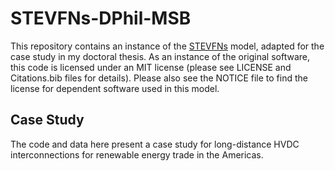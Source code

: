 # STEVFNs-DPhil-MSB
This repository contains an instance of the [STEVFNs](https://github.com/OmNomNomzzz/STEVFNs) model, adapted for the case study in my doctoral thesis.
As an instance of the original software, this code is licensed under an MIT license (please see LICENSE and Citations.bib files for details).
Please also see the NOTICE file to find the license for dependent software used in this model.

## Case Study
The code and data here present a case study for long-distance HVDC interconnections for renewable energy trade in the Americas. 



